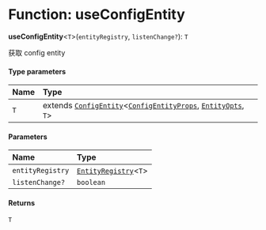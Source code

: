 # Function: useConfigEntity

**useConfigEntity**<`T`>(`entityRegistry`, `listenChange?`): `T`

获取 config entity

#### Type parameters

| Name | Type |
| :------ | :------ |
| `T` | extends [`ConfigEntity`](/auto-docs/free-layout-editor/classes/ConfigEntity.md)<[`ConfigEntityProps`](/auto-docs/free-layout-editor/interfaces/ConfigEntityProps.md), [`EntityOpts`](/auto-docs/free-layout-editor/interfaces/EntityOpts.md), `T`> |

#### Parameters

| Name | Type |
| :------ | :------ |
| `entityRegistry` | [`EntityRegistry`](/auto-docs/free-layout-editor/interfaces/EntityRegistry.md)<`T`> |
| `listenChange?` | `boolean` |

#### Returns

`T`

